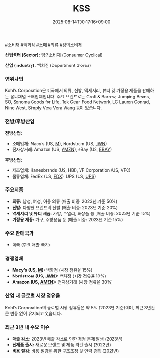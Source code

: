 ﻿---
title: "KSS"
date: 2025-08-14T00:17:16+09:00
lastmod: 2025-08-14T00:17:16+09:00
type: docs
sidebar:
  open: true
weight: 495
---
<div style="display:none">
  <meta property="article:published_time" content="2025-08-13T15:17:16Z" />
  <meta property="article:modified_time" content="2025-08-13T15:17:16Z" />
</div>
#소비재 #백화점 #소매 #의류  #임의소비재 

**산업섹터 (Sector):** 임의소비재 (Consumer Cyclical)  

**산업 (Industry):** 백화점 (Department Stores)

### 영위사업

Kohl’s Corporation은 미국에서 의류, 신발, 액세서리, 뷰티 및 가정용 제품을 판매하는 옴니채널 소매업체입니다. 주요 브랜드로는 Croft & Barrow, Jumping Beans, SO, Sonoma Goods for Life, Tek Gear, Food Network, LC Lauren Conrad, Nine West, Simply Vera Vera Wang 등이 있습니다.

### 전방/후방산업

**전방산업:**

- 소매업체: Macy’s (US, [M](/company-analysis/m/)), Nordstrom (US, [JWN](/company-analysis/jwn/))
- 전자상거래: Amazon (US, [AMZN](/company-analysis/amzn/)), eBay (US, [EBAY](/company-analysis/ebay/))

**후방산업:**

- 제조업체: Hanesbrands (US, HBI), VF Corporation (US, VFC)
- 물류업체: FedEx (US, [FDX](/company-analysis/fdx/)), UPS (US, [UPS](/company-analysis/ups/))

### 주요제품

- **의류:** 남성, 여성, 아동 의류 (매출 비중: 2023년 기준 50%)
- **신발:** 다양한 브랜드의 신발 (매출 비중: 2023년 기준 20%)
- **액세서리 및 뷰티 제품:** 가방, 주얼리, 화장품 등 (매출 비중: 2023년 기준 15%)
- **가정용 제품:** 가구, 주방용품 등 (매출 비중: 2023년 기준 15%)

### 주요 판매국가

- 미국 (주요 매출 국가)

### 경쟁업체

- **Macy’s (US, [M](/company-analysis/m/)):** 백화점 (시장 점유율 15%)
- **Nordstrom (US, [JWN](/company-analysis/jwn/)):** 백화점 (시장 점유율 10%)
- **Amazon (US, [AMZN](/company-analysis/amzn/)):** 전자상거래 (시장 점유율 30%)

### 산업 내 글로벌 시장 점유율

Kohl’s Corporation의 글로벌 시장 점유율은 약 5% (2023년 기준)이며, 최근 3년간 큰 변동 없이 유지되고 있습니다.

### 최근 3년 내 주요 이슈

- **매출 감소:** 2023년 매출 감소로 인한 재정 문제 발생 (2023년)
- **신제품 출시:** 새로운 브랜드 및 제품 라인 출시 (2022년)
- **비용 절감:** 비용 절감을 위한 구조조정 및 인력 감축 (2021년)
